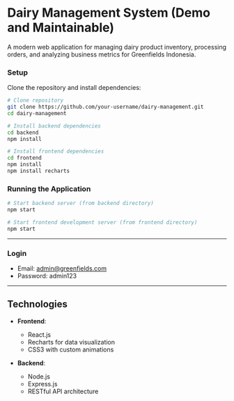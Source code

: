 # Dairy Management System (Demo and Maintainable)

A modern web application for managing dairy product inventory, processing orders, and analyzing business metrics for Greenfields Indonesia.

### Setup

Clone the repository and install dependencies:

```bash
# Clone repository
git clone https://github.com/your-username/dairy-management.git
cd dairy-management

# Install backend dependencies
cd backend
npm install

# Install frontend dependencies
cd frontend
npm install
npm install recharts
```

### Running the Application

```bash
# Start backend server (from backend directory)
npm start

# Start frontend development server (from frontend directory)
npm start
```

---
### Login
- Email: admin@greenfields.com
- Password: admin123
---

## Technologies

- **Frontend**:
  - React.js
  - Recharts for data visualization
  - CSS3 with custom animations
  
- **Backend**:
  - Node.js
  - Express.js
  - RESTful API architecture
